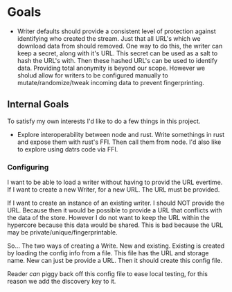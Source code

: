 # Goals

* Writer defaults should provide a consistent level of protection against identifying who created the stream. Just that all URL's which we download data from should removed. One way to do this, the writer can keep a secret, along with it's URL. This secret can be used as a salt to hash the URL's with. Then these hashed URL's can be used to identify data. Providing total anonymity is beyond our scope. However we sholud allow for writers to be configured manually to mutate/randomize/tweak incoming data to prevent fingerprinting.

## Internal Goals

To satisfy my own interests I'd like to do a few things in this project.

* Explore interoperability between node and rust. Write somethings in rust and expose them with rust's FFI. Then call them from node. I'd also like to explore using datrs code via FFI.

### Configuring

I want to be able to load a writer without having to provid the URL evertime.
If I want to create a new Writer, for a new URL. The URL must be provided.

If I want to create an instance of an existing writer. I should NOT provide the URL.
Because then it would be possible to provide a URL that conflicts with the data of the store.
However I do not want to keep the URL within the hypercore because this data would be shared.
This is bad because the URL may be private/unique/fingerprintable.

So... The two ways of creating a Write. New and existing.
Existing is created by loading the config info from a file.
This file has the URL and storage name. New can just be provide a URL.
Then it should create this config file.

Reader *can* piggy back off this config file to ease local testing, for this reason we add the discovery key to it.
